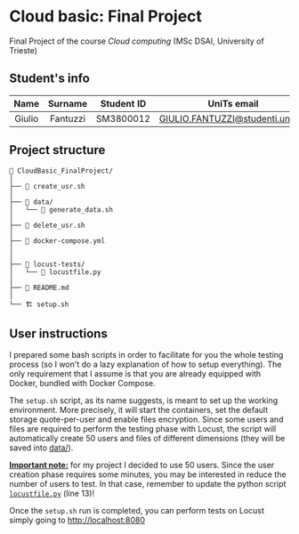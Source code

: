 # Cloud basic: Final Project
Final Project of the course *Cloud computing* (MSc DSAI, University of Trieste)

## Student's info

| Name | Surname | Student ID | UniTs email | Personal email | Course |
|:----:|:-------:|:----------:|:-----------:|:--------------:|:------:|
| Giulio | Fantuzzi | SM3800012 | GIULIO.FANTUZZI@studenti.units.it | giulio.fantuzzi01@gmail.com | DSAI|

## Project structure

```
📂 CloudBasic_FinalProject/
│
├── 📄 create_usr.sh
│ 
├── 📂 data/
│   └── 📄 generate_data.sh
│
├── 📄 delete_usr.sh
│
├── 🐳 docker-compose.yml
│ 
│
├── 📂 locust-tests/
│   └── 🐍 locustfile.py
│
├── 📰 README.md
│
└── 🏗️ setup.sh
```

## User instructions

I prepared some bash scripts in order to facilitate for you the whole testing process (so I won't do a lazy explanation of how to setup everything). The only requirement that I assume is that you are already equipped with Docker, bundled with Docker Compose.

The `setup.sh` script, as its name suggests, is meant to set up the working environment. More precisely, it will start the containers, set the default storage quote-per-user and enable files encryption. Since some users and files are required to perform the testing phase with Locust, the script will automatically create 50 users and files of different dimensions (they will be saved into [data/](data/)).

**<u>Important note:</u>** for my project I decided to use 50 users. Since the user creation phase requires some minutes, you may be interested in reduce the number of users to test. In that case, remember to update the python script [`locustfile.py`](locust-tests/locustfile.py) (line 13)!

Once the `setup.sh` run is completed, you can perform tests on Locust simply going to [http://localhost:8080](http://localhost:8080)


